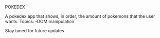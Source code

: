 POKEDEX

A pokedex app that shows, in order, the amount of pokemons that the user wants.
Topics:
-DOM manipulation

Stay tuned for future updates

